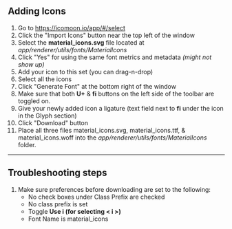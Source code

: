 ## Adding Icons

1. Go to https://icomoon.io/app/#/select
2. Click the "Import Icons" button near the top left of the window
3. Select the **material_icons.svg** file located at _app/renderer/utils/fonts/MaterialIcons_
4. Click "Yes" for using the same font metrics and metadata _(might not show up)_
5. Add your icon to this set (you can drag-n-drop)
6. Select all the icons
7. Click "Generate Font" at the bottom right of the window
8. Make sure that both **U+** & **fi** buttons on the left side of the toolbar are toggled on.
9. Give your newly added icon a ligature (text field next to **fi** under the icon in the Glyph section)
10. Click "Download" button
11. Place all three files material_icons.svg, material_icons.ttf, & material_icons.woff into the _app/renderer/utils/fonts/MaterialIcons_ folder.

---

## Troubleshooting steps

1. Make sure preferences before downloading are set to the following:
   - No check boxes under Class Prefix are checked
   - No class prefix is set
   - Toggle **Use i (for selecting < i >)**
   - Font Name is material_icons
